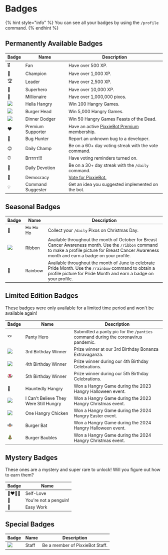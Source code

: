 # Badges

{% hint style="info" %}
You can see all your badges by using the `/profile` command.
{% endhint %}

## Permanently Available Badges

| Badge                                         | Name              | Description                                                             |
| --------------------------------------------- | ----------------- | ----------------------------------------------------------------------- |
| 🎖️                                            | Fan               | Have over 500 XP.                                                       |
| 🏅                                            | Champion          | Have over 1,000 XP.                                                     |
| 🏆                                            | Leader            | Have over 2,500 XP.                                                     |
| 🦸                                            | Superhero         | Have over 10,000 XP.                                                    |
| 🏰                                            | Millionaire       | Have over 1,000,000 pixos.                                              |
| ![](../../.gitbook/assets/hella_hangry.png)   | Hella Hangry      | Win 100 Hangry Games.                                                   |
| ![](../../.gitbook/assets/Burger_Head.png)    | Burger Head       | Win 5,000 Hangry Games.                                                 |
| ![](../../.gitbook/assets/feastofthedead.png) | Dinner Dodger     | Win 50 Hangry Games Feasts of the Dead.                                 |
| ❤️                                            | Premium Supporter | Have an active [PixxieBot Premium](https://pixx.ie/premium) membership. |
| 🐞                                            | Bug Hunter        | Report an unknown bug to a developer.                                   |
| 😍                                            | Daily Champ       | Be on a 60+ day voting streak with the vote command.                    |
| ⏰                                            | Brrrrrr!!!        | Have voting reminders turned on.                                        |
| 📅                                            | Daily Devotion    | Be on a 30+ day streak with the `/daily` command.                       |
| 🗽                                            | Democracy         | [Vote for PixxieBot.](https://pixx.ie/vote?source=docs_badges)          |
| 💡                                            | Command Suggester | Get an idea you suggested implemented on the bot.                       |

## Seasonal Badges

| Badge                                                  | Name     | Description                                                                                                                                                                                          |
| ------------------------------------------------------ | -------- | ---------------------------------------------------------------------------------------------------------------------------------------------------------------------------------------------------- |
| 🎅                                                     | Ho Ho Ho | Collect your `/daily` Pixos on Christmas Day.                                                                                                                                                        |
| ![](../../.gitbook/assets/pixxie_bcancerawareness.png) | Ribbon   | Available throughout the month of October for Breast Cancer Awareness month. Use the `/ribbon` command to make a profile picture for Breast Cancer Awareness month and earn a badge on your profile. |
| 🌈                                                     | Rainbow  | Available throughout the month of June to celebrate Pride Month. Use the `/rainbow` command to obtain a profile picture for Pride Month and earn a badge on your profile.                            |

## Limited Edition Badges

These badges were only available for a limited time period and won't be available again!

| Badge                                               | Name                                   | Description                                                                       |
| --------------------------------------------------- | -------------------------------------- | --------------------------------------------------------------------------------- |
| 🩲                                                  | Panty Hero                             | Submitted a panty pic for the `/panties` command during the coronavirus pandemic. |
| ![](../../.gitbook/assets/pixxie_3rdbday.png)       | 3rd Birthday Winner                    | Prize winner at our 3rd Birthday Bonanza Extravaganza.                            |
| ![](../../.gitbook/assets/pixxie_4thbday.png)       | 4th Birthday Winner                    | Prize winner during our 4th Birthday Celebrations.                                |
| ![](../../.gitbook/assets/pixxie_5thbday.png)       | 5th Birthday Winner                    | Prize winner during our 5th Birthday Celebrations.                                |
| 🎃                                                  | Hauntedly Hangry                       | Won a Hangry Game during the 2023 Hangry Halloween event.                         |
| ![](../../.gitbook/assets/pixxie_hangryxmas.png)    | I Can't Believe They Were Still Hungry | Won a Hangry Game during the 2023 Hangry Christmas event.                         |
| ![](../../.gitbook/assets/pixxie_hangryeaster.png)  | One Hangry Chicken                     | Won a Hangry Game during the 2024 Hangry Easter event.                            |
| ![](../../.gitbook/assets/pixxie_burgerbat.png)     | Burger Bat                             | Won a Hangry Game during the 2024 Hangry Halloween event.                         |
| ![](../../.gitbook/assets/pixxie_burgerbaubles.png) | Burger Baubles                         | Won a Hangry Game during the 2024 Hangry Christmas event.                         |

## Mystery Badges

These ones are a mystery and super rare to unlock! Will you figure out how to earn them?

| Badge | Name                  |
| ----- | --------------------- |
| 👨‍❤️‍💋‍👨    | Self-Love             |
| 🐧    | You're not a penguin! |
| 💅    | Easy Work             |

## Special Badges

| Badge                                       | Name  | Description                     |
| ------------------------------------------- | ----- | ------------------------------- |
| ![](../../.gitbook/assets/pixxie_staff.gif) | Staff | Be a member of PixxieBot Staff. |
